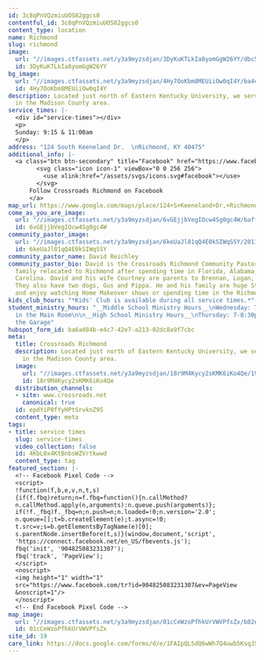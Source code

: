 ```yaml
---
id: 3c8qPnVQzmiuUOS82ggcs0
contentful_id: 3c8qPnVQzmiuUOS82ggcs0
content_type: location
name: Richmond
slug: richmond
image:
  url: "//images.ctfassets.net/y3a9myzsdjan/3DyKuKTLkIa8yomGgW26YY/dbc545fb232ec7890d64702a7e7282af/crossroads-church-richmond-ky.jpg"
  id: 3DyKuKTLkIa8yomGgW26YY
bg_image:
  url: "//images.ctfassets.net/y3a9myzsdjan/4Hy7OoKbm8MEUiiOw0qI4Y/ba4ce053e0ffd24d6d34421a420fec1d/crossroads-church-richmond-bg.jpg"
  id: 4Hy7OoKbm8MEUiiOw0qI4Y
description: Located just north of Eastern Kentucky University, we serve communities
  in the Madison County area.
service_times: |-
  <div id="service-times"></div>
  <p>
  Sunday: 9:15 & 11:00am
  </p>
address: "124 South Keeneland Dr.  \nRichmond, KY 40475"
additional_info: |-
  <a class="btn btn-secondary" title="Facebook" href="https://www.facebook.com/Crossroads-Richmond-440551706451744/">
        <svg class="icon icon-1" viewBox="0 0 256 256">
          <use xlink:href="/assets/svgs/icons.svg#facebook"></use>
        </svg>
      Follow Crossroads Richmond on Facebook
      </a>
map_url: https://www.google.com/maps/place/124+S+Keeneland+Dr,+Richmond,+KY+40475/@37.7747633,-84.3229058,17z/data=!3m1!4b1!4m5!3m4!1s0x8842fe8db081fa7d:0x766a1aa90d55d03!8m2!3d37.7747862!4d-84.3205641
come_as_you_are_image:
  url: "//images.ctfassets.net/y3a9myzsdjan/6vGEjjbVegIOcw4Sg0gc4W/baff4bab5b890952052ee824afe82481/crossroads-church-come-as-you-are3.jpg"
  id: 6vGEjjbVegIOcw4Sg0gc4W
community_pastor_image:
  url: "//images.ctfassets.net/y3a9myzsdjan/6keUaJl81qQ4E0kSIWqSSY/201169b093ab62c93362ef3115cec7d7/crossroads-church-david-reichley2.jpg"
  id: 6keUaJl81qQ4E0kSIWqSSY
community_pastor_name: David Reichley
community_pastor_bio: David is the Crossroads Richmond Community Pastor. He and his
  family relocated to Richmond after spending time in Florida, Alabama, and South
  Carolina. David and his wife Courtney are parents to Brennan, Logan, Eli, and Amelia.
  They also have two dogs, Gus and Pippa. He and his family are huge Steelers fans,
  and enjoy watching Home Makeover shows or spending time in the Richmond community.
kids_club_hours: "*Kids' Club is available during all service times.*"
student_ministry_hours: "__Middle School Ministry Hours__\nWednesday: 7-8:30pm \nMeets
  in the Main Room\n\n__High School Ministry Hours__\nThursday: 7-8:30pm \nMeets in
  the Garage"
hubspot_form_id: ba6ad84b-e4c7-42e7-a213-02dc8a9f7cbc
meta:
  title: Crossroads Richmond
  description: Located just north of Eastern Kentucky University, we serve communities
    in the Madison County area.
  image:
    url: "//images.ctfassets.net/y3a9myzsdjan/18r9M4Kycy2sKMK6iKo4Qe/192dbb3ad3273d704f29c8ba4997d6e3/crossroads-church-richmond-ky.jpg"
    id: 18r9M4Kycy2sKMK6iKo4Qe
  distribution_channels:
  - site: www.crossroads.net
    canonical: true
  id: epdYiP0fYyHPtSrvknZ95
  content_type: meta
tags:
- title: service times
  slug: service-times
  video_collection: false
  id: 4KbL0x4KtBnbsWZVrtkwwd
  content_type: tag
featured_section: |-
  <!-- Facebook Pixel Code -->
  <script>
  !function(f,b,e,v,n,t,s)
  {if(f.fbq)return;n=f.fbq=function(){n.callMethod?
  n.callMethod.apply(n,arguments):n.queue.push(arguments)};
  if(!f._fbq)f._fbq=n;n.push=n;n.loaded=!0;n.version='2.0';
  n.queue=[];t=b.createElement(e);t.async=!0;
  t.src=v;s=b.getElementsByTagName(e)[0];
  s.parentNode.insertBefore(t,s)}(window,document,'script',
  'https://connect.facebook.net/en_US/fbevents.js');
  fbq('init', '904825083231307');
  fbq('track', 'PageView');
  </script>
  <noscript>
  <img height="1" width="1"
  src="https://www.facebook.com/tr?id=904825083231307&ev=PageView
  &noscript=1"/>
  </noscript>
  <!-- End Facebook Pixel Code -->
map_image:
  url: "//images.ctfassets.net/y3a9myzsdjan/01cCeWzoPfhkUrVWVPfsZx/b82e0f48c0592b8b233f893164ff1b17/Screen_Shot_2019-11-15_at_2.40.32_PM.png"
  id: 01cCeWzoPfhkUrVWVPfsZx
site_id: 19
care_link: https://docs.google.com/forms/d/e/1FAIpQLSdQ6wWh7Q4uwb5KsqJS4OcrB0FuEQWuOn2mQLc0QkD7gsLl-Q/viewform
---
```


